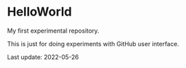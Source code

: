 HelloWorld
==========

My first experimental repository.

This is just for doing experiments with GitHub user interface.

Last update: 2022-05-26

